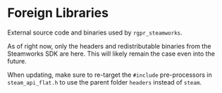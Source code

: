 # Foreign Libraries
External source code and binaries used by `rgpr_steamworks`.

As of right now, only the headers and redistributable binaries from the Steamworks SDK are here.
This will likely remain the case even into the future.

When updating, make sure to re-target the `#include` pre-processors in `steam_api_flat.h` to use the parent folder `headers` instead of `steam`.
